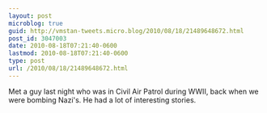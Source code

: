 ```yaml
---
layout: post
microblog: true
guid: http://vmstan-tweets.micro.blog/2010/08/18/21489648672.html
post_id: 3047003
date: 2010-08-18T07:21:40-0600
lastmod: 2010-08-18T07:21:40-0600
type: post
url: /2010/08/18/21489648672.html
---
```

Met a guy last night who was in Civil Air Patrol during WWII, back when we were bombing Nazi's. He had a lot of interesting stories.
